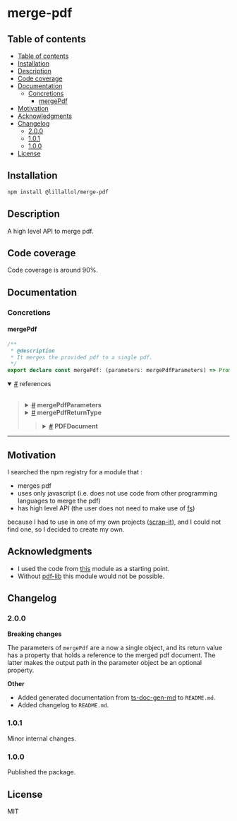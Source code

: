 # merge-pdf

## Table of contents

<!--#region toc-->

- [Table of contents](#table-of-contents)
- [Installation](#installation)
- [Description](#description)
- [Code coverage](#code-coverage)
- [Documentation](#documentation)
    - [Concretions](#concretions)
        - [mergePdf](#----mergepdf)
- [Motivation](#motivation)
- [Acknowledgments](#acknowledgments)
- [Changelog](#changelog)
    - [2.0.0](#200)
    - [1.0.1](#101)
    - [1.0.0](#100)
- [License](#license)

<!--#endregion toc -->


## Installation

```bash
npm install @lillallol/merge-pdf
```

## Description

A high level API to merge pdf.

## Code coverage

Code coverage is around 90%.

## Documentation

<!--#region documentation ./documentation.md-->

<h3 id="-concretions">Concretions</h3>
<h4 id="-concretion-mergePdf">
    mergePdf
</h4>

```ts
/**
 * @description
 * It merges the provided pdf to a single pdf.
 */
export declare const mergePdf: (parameters: mergePdfParameters) => Promise<mergePdfReturnType>;
```

<details open="">
<summary id="-concretion-mergePdf-references">
    <a href="#-concretion-mergePdf-references">#</a>
    references
</summary>

<br>


<blockquote>
<details>
<summary id="-concretion-mergePdf-references-mergePdfParameters">
    <a href="#-concretion-mergePdf-references-mergePdfParameters">#</a>
    <b>mergePdfParameters</b>
</summary>
        
```ts
export declare type mergePdfParameters = {
    /**
     * @description
     * Path to each pdf to be merged. Throws if any of the paths do not end with
     * `.pdf`.
     */
    input: string[];
    /**
     * @description
     * Path to save the merged pdf. Throws if the provided path does not end
     * with `.pdf` or a file with the same name can be accessed.
     */
    output?: string;
};
```



</details>
<details>
<summary id="-concretion-mergePdf-references-mergePdfReturnType">
    <a href="#-concretion-mergePdf-references-mergePdfReturnType">#</a>
    <b>mergePdfReturnType</b>
</summary>
        
```ts
export declare type mergePdfReturnType = {
    /**
     * @description
     * The number of pages of each pdf that got merged.
     */
    numberOfPages: number[];
    mergedPdf: PDFDocument;
};
```



</details>
<blockquote>
<details>
<summary id="-concretion-mergePdf-references-mergePdfReturnType-PDFDocument">
    <a href="#-concretion-mergePdf-references-mergePdfReturnType-PDFDocument">#</a>
    <b>PDFDocument</b>
</summary>
        
```ts
import type { PDFDocument } from "pdf-lib";
```



</details>

</blockquote>
</blockquote>
</details>
<hr>


<!--#endregion documentation-->

## Motivation

I searched the npm registry for a module that :

-   merges pdf
-   uses only javascript (i.e. does not use code from other programming languages to merge the pdf)
-   has high level API (the user does not need to make use of [fs](https://nodejs.org/api/fs.html))

because I had to use in one of my own projects ([scrap-it](https://github.com/lillallol/scrapt-it)), and I could not find one, so I decided to create my own.

## Acknowledgments

-   I used the code from [this](https://github.com/Richienb/combine-pdfs) module as a starting point.
-   Without [pdf-lib](https://github.com/Hopding/pdf-lib) this module would not be possible.

## Changelog

### 2.0.0

**Breaking changes**

The parameters of `mergePdf` are a now a single object, and its return value has a property that holds a reference to the merged pdf document. The latter makes the output path in the parameter object be an optional property.

**Other**

-   Added generated documentation from [ts-doc-gen-md](https://github.com/lillallol/ts-doc-gen-md) to `README.md`.
-   Added changelog to `README.md`.

### 1.0.1

Minor internal changes.

### 1.0.0

Published the package.

## License

MIT
